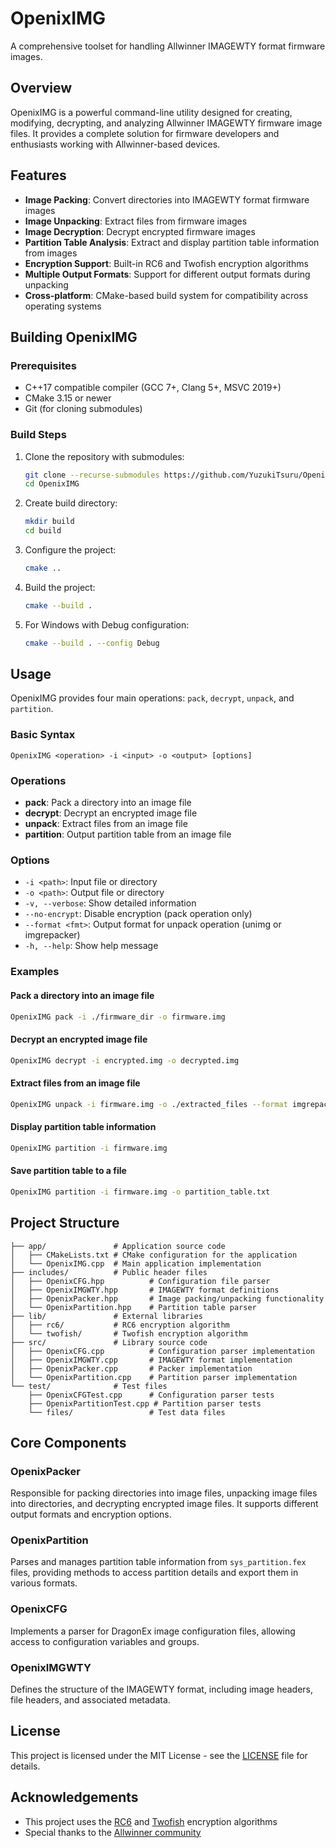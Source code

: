 # OpenixIMG

A comprehensive toolset for handling Allwinner IMAGEWTY format firmware images.

## Overview

OpenixIMG is a powerful command-line utility designed for creating, modifying, decrypting, and analyzing Allwinner IMAGEWTY firmware image files. It provides a complete solution for firmware developers and enthusiasts working with Allwinner-based devices.

## Features

- **Image Packing**: Convert directories into IMAGEWTY format firmware images
- **Image Unpacking**: Extract files from firmware images
- **Image Decryption**: Decrypt encrypted firmware images
- **Partition Table Analysis**: Extract and display partition table information from images
- **Encryption Support**: Built-in RC6 and Twofish encryption algorithms
- **Multiple Output Formats**: Support for different output formats during unpacking
- **Cross-platform**: CMake-based build system for compatibility across operating systems

## Building OpenixIMG

### Prerequisites
- C++17 compatible compiler (GCC 7+, Clang 5+, MSVC 2019+)
- CMake 3.15 or newer
- Git (for cloning submodules)

### Build Steps

1. Clone the repository with submodules:
   ```bash
   git clone --recurse-submodules https://github.com/YuzukiTsuru/OpenixIMG.git
   cd OpenixIMG
   ```

2. Create build directory:
   ```bash
   mkdir build
   cd build
   ```

3. Configure the project:
   ```bash
   cmake ..
   ```

4. Build the project:
   ```bash
   cmake --build .
   ```

5. For Windows with Debug configuration:
   ```bash
   cmake --build . --config Debug
   ```

## Usage

OpenixIMG provides four main operations: `pack`, `decrypt`, `unpack`, and `partition`.

### Basic Syntax
```
OpenixIMG <operation> -i <input> -o <output> [options]
```

### Operations

- **pack**: Pack a directory into an image file
- **decrypt**: Decrypt an encrypted image file
- **unpack**: Extract files from an image file
- **partition**: Output partition table from an image file

### Options

- `-i <path>`: Input file or directory
- `-o <path>`: Output file or directory
- `-v, --verbose`: Show detailed information
- `--no-encrypt`: Disable encryption (pack operation only)
- `--format <fmt>`: Output format for unpack operation (unimg or imgrepacker)
- `-h, --help`: Show help message

### Examples

#### Pack a directory into an image file
```bash
OpenixIMG pack -i ./firmware_dir -o firmware.img
```

#### Decrypt an encrypted image file
```bash
OpenixIMG decrypt -i encrypted.img -o decrypted.img
```

#### Extract files from an image file
```bash
OpenixIMG unpack -i firmware.img -o ./extracted_files --format imgrepacker
```

#### Display partition table information
```bash
OpenixIMG partition -i firmware.img
```

#### Save partition table to a file
```bash
OpenixIMG partition -i firmware.img -o partition_table.txt
```

## Project Structure

```
├── app/               # Application source code
│   ├── CMakeLists.txt # CMake configuration for the application
│   └── OpenixIMG.cpp  # Main application implementation
├── includes/          # Public header files
│   ├── OpenixCFG.hpp          # Configuration file parser
│   ├── OpenixIMGWTY.hpp       # IMAGEWTY format definitions
│   ├── OpenixPacker.hpp       # Image packing/unpacking functionality
│   └── OpenixPartition.hpp    # Partition table parser
├── lib/               # External libraries
│   ├── rc6/           # RC6 encryption algorithm
│   └── twofish/       # Twofish encryption algorithm
├── src/               # Library source code
│   ├── OpenixCFG.cpp          # Configuration parser implementation
│   ├── OpenixIMGWTY.cpp       # IMAGEWTY format implementation
│   ├── OpenixPacker.cpp       # Packer implementation
│   └── OpenixPartition.cpp    # Partition parser implementation
└── test/              # Test files
    ├── OpenixCFGTest.cpp      # Configuration parser tests
    ├── OpenixPartitionTest.cpp # Partition parser tests
    └── files/                 # Test data files
```

## Core Components

### OpenixPacker
Responsible for packing directories into image files, unpacking image files into directories, and decrypting encrypted image files. It supports different output formats and encryption options.

### OpenixPartition
Parses and manages partition table information from `sys_partition.fex` files, providing methods to access partition details and export them in various formats.

### OpenixCFG
Implements a parser for DragonEx image configuration files, allowing access to configuration variables and groups.

### OpenixIMGWTY
Defines the structure of the IMAGEWTY format, including image headers, file headers, and associated metadata.

## License

This project is licensed under the MIT License - see the [LICENSE](LICENSE) file for details.

## Acknowledgements

- This project uses the [RC6](lib/rc6) and [Twofish](lib/twofish) encryption algorithms
- Special thanks to the [Allwinner community](https://linux-sunxi.org/LiveSuit_images)
